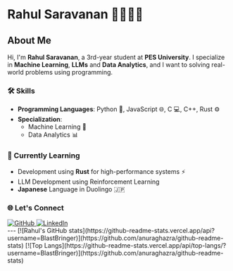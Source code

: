 # Rahul Saravanan 👋🚀💡🎨

## About Me  
Hi, I'm **Rahul Saravanan**, a 3rd-year student at **PES University**. I specialize in **Machine Learning**, **LLMs** and **Data Analytics**, and I want to solving real-world problems using programming.

### 🛠️ Skills  
- **Programming Languages**: Python 🐍, JavaScript 🌐, C 💻, C++, Rust ⚙️  
- **Specialization**:  
  - Machine Learning 🤖  
  - Data Analytics 📊  

### 📘 Currently Learning  
- Development using **Rust** for high-performance systems ⚡
- LLM Development using Reinforcement Learning
- **Japanese** Language in Duolingo 🇯🇵  


### 🌐 Let's Connect  
<div>
  <a href="https://github.com/BlastBringer">
    <img src="https://img.shields.io/badge/GitHub-181717?style=for-the-badge&logo=github&logoColor=white" alt="GitHub">
  </a>
  <a href="https://www.linkedin.com/in/rahul-saravanan-391821257">
    <img src="https://img.shields.io/badge/LinkedIn-0A66C2?style=for-the-badge&logo=linkedin&logoColor=white" alt="LinkedIn">
  </a>
</div>
---  
[![Rahul's GitHub stats](https://github-readme-stats.vercel.app/api?username=BlastBringer)](https://github.com/anuraghazra/github-readme-stats)  
[![Top Langs](https://github-readme-stats.vercel.app/api/top-langs/?username=BlastBringer)](https://github.com/anuraghazra/github-readme-stats)

<!--
**BlastBringer/Blastbringer** is a ✨ _special_ ✨ repository because its `README.md` (this file) appears on your GitHub profile.

Here are some ideas to get you started:

- 🔭 I’m currently working on ...
- 🌱 I’m currently learning ...
- 👯 I’m looking to collaborate on ...
- 🤔 I’m looking for help with ...
- 💬 Ask me about ...
- 📫 How to reach me: ...
- 😄 Pronouns: ...
- ⚡ Fun fact: ...
-->
